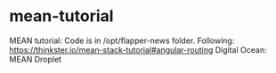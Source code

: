 # mean-tutorial
MEAN tutorial:
  Code is in /opt/flapper-news  folder.
  Following: https://thinkster.io/mean-stack-tutorial#angular-routing
  Digital Ocean: MEAN Droplet
  
